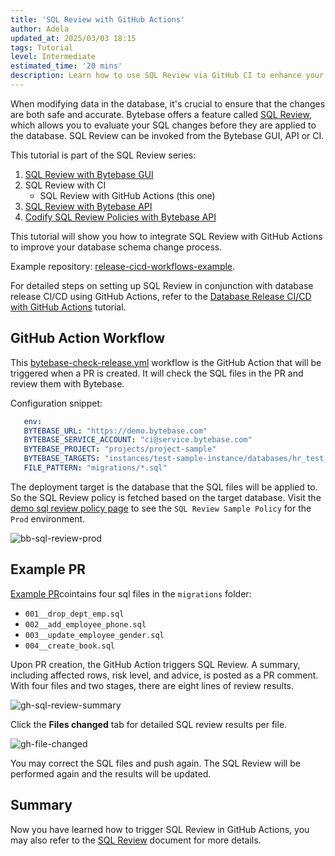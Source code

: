 ```yaml
---
title: 'SQL Review with GitHub Actions'
author: Adela
updated_at: 2025/03/03 18:15
tags: Tutorial
level: Intermediate
estimated_time: '20 mins'
description: Learn how to use SQL Review via GitHub CI to enhance your database schema change process.
---
```


When modifying data in the database, it's crucial to ensure that the changes are both safe and accurate. Bytebase offers a feature called [SQL Review](/docs/sql-review/overview/), which allows you to evaluate your SQL changes before they are applied to the database. SQL Review can be invoked from the Bytebase GUI, API or CI.

This tutorial is part of the SQL Review series:

1.  [SQL Review with Bytebase GUI](/docs/tutorials/sql-review-gui/)
1.  SQL Review with CI
    - SQL Review with GitHub Actions (this one)
1.  [SQL Review with Bytebase API](/docs/tutorials/sql-review-api/)
1.  [Codify SQL Review Policies with Bytebase API](/docs/tutorials/api-sql-review-policy/)

This tutorial will show you how to integrate SQL Review with GitHub Actions to improve your database schema change process.

Example repository: [release-cicd-workflows-example](https://github.com/bytebase/release-cicd-workflows-example).

For detailed steps on setting up SQL Review in conjunction with database release CI/CD using GitHub Actions, refer to the [Database Release CI/CD with GitHub Actions](/docs/tutorials/github-release-cicd-workflow/) tutorial.

## GitHub Action Workflow

This [bytebase-check-release.yml](https://github.com/bytebase/release-cicd-workflows-example/blob/main/.github/workflows/bytebase-check-release.yml) workflow is the GitHub Action that will be triggered when a PR is created. It will check the SQL files in the PR and review them with Bytebase.

Configuration snippet:

```yaml
   env:
   BYTEBASE_URL: "https://demo.bytebase.com"
   BYTEBASE_SERVICE_ACCOUNT: "ci@service.bytebase.com"
   BYTEBASE_PROJECT: "projects/project-sample"
   BYTEBASE_TARGETS: "instances/test-sample-instance/databases/hr_test,instances/prod-sample-instance/databases/hr_prod"
   FILE_PATTERN: "migrations/*.sql"
```

The deployment target is the database that the SQL files will be applied to. So the SQL Review policy is fetched based on the target database. Visit the [demo sql review policy page](https://demo.bytebase.com/sql-review) to see the `SQL Review Sample Policy` for the `Prod` environment.

![bb-sql-review-prod](/content/docs/tutorials/sql-review-github-action/bb-sql-review-prod.webp)

## Example PR

[Example PR](https://github.com/bytebase/release-cicd-workflows-example/pull/4)cointains four sql files in the `migrations` folder:

- `001__drop_dept_emp.sql`
- `002__add_employee_phone.sql`
- `003__update_employee_gender.sql`
- `004__create_book.sql`

Upon PR creation, the GitHub Action triggers SQL Review. A summary, including affected rows, risk level, and advice, is posted as a PR comment. With four files and two stages, there are eight lines of review results.

![gh-sql-review-summary](/content/docs/tutorials/sql-review-github-action/gh-sql-review-summary.webp)

Click the **Files changed** tab for detailed SQL review results per file.

![gh-file-changed](/content/docs/tutorials/sql-review-github-action/gh-file-changed.webp)

You may correct the SQL files and push again. The SQL Review will be performed again and the results will be updated.

## Summary

Now you have learned how to trigger SQL Review in GitHub Actions, you may also refer to the [SQL Review](/docs/sql-review/overview) document for more details.